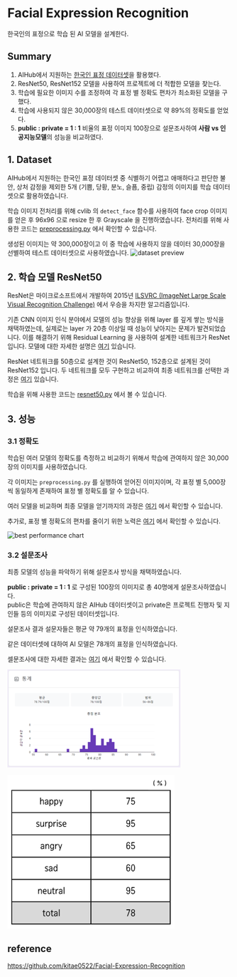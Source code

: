 # Facial Expression Recognition
한국인의 표정으로 학습 된 AI 모델을 설계한다.
## Summary
1. AIHub에서 지원하는 [한국인 표정 데이터셋](https://www.aihub.or.kr/aihubdata/data/view.do?currMenu=115&topMenu=100&aihubDataSe=realm&dataSetSn=82)을 활용했다.
2. ResNet50, ResNet152 모델을 사용하여 프로젝트에 더 적합한 모델을 찾는다.
3. 학습에 필요한 이미지 수를 조정하여 각 표정 별 정확도 편차가 최소화된 모델을 구했다.
4. 학습에 사용되지 않은 30,000장의 테스트 데이터셋으로 약 89%의 정확도를 얻었다.
5. **public : private = 1 : 1** 비율의 표정 이미지 100장으로 설문조사하여 **사람 vs 인공지능모델**의 성능을 비교하였다.
## 1. Dataset
AIHub에서 지원하는 한국인 표정 데이터셋 중 식별하기 어렵고 애매하다고 판단한 불안, 상처 감정을 제외한 5개 (기쁨, 당황, 분노, 슬픔, 중립) 감정의 이미지를 학습 데이터셋으로 활용하였습니다.

학습 이미지 전처리를 위해 cvlib 의 `detect_face` 함수를 사용하여 face crop 이미지를 얻은 후 96x96 으로 resize 한 후 Grayscale 을 진행하였습니다. 전처리를 위해 사용한 코드는 [preprocessing.py]() 에서 확인할 수 있습니다.

생성된 이미지는 약 300,000장이고 이 중 학습에 사용하지 않을 데이터 30,000장을 선별하여 테스트 데이터셋으로 사용하였습니다.
![dataset preview]()

## 2. 학습 모델 ResNet50
ResNet은 마이크로소프트에서 개발하여 2015년 [ILSVRC (ImageNet Large Scale Visual Recognition Challenge)](https://image-net.org/challenges/LSVRC/) 에서 우승을 차지한 알고리즘입니다.

기존 CNN 이미지 인식 분야에서 모델의 성능 향상을 위해 layer 를 깊게 쌓는 방식을 채택하였는데, 실제로는 layer 가 20층 이상일 때 성능이 낮아지는 문제가 발견되었습니다. 이를 해결하기 위해 Residual Learning 을 사용하여 설계한 네트워크가 ResNet 입니다. 모델에 대한 자세한 설명은 [여기](https://github.com/FaceReview/facereview-ai/blob/master/docs/ResNET.pdf) 있습니다.

ResNet 네트워크를 50층으로 설계한 것이 ResNet50, 152층으로 설계된 것이 ResNet152 입니다. 두 네트워크를 모두 구현하고 비교하여 최종 네트워크를 선택한 과정은 [여기]() 있습니다.

학습을 위해 사용한 코드는 [resnet50.py]() 에서 볼 수 있습니다.

## 3. 성능
### 3.1 정확도
학습된 여러 모델의 정확도를 측정하고 비교하기 위해서 학습에 관여하지 않은 30,000장의 이미지를 사용하였습니다.

각 이미지는 `preprocessing.py` 를 실행하여 얻어진 이미지이며, 각 표정 별 5,000장씩 동일하게 존재하여 표정 별 정확도를 알 수 있습니다.

여러 모델을 비교하며 최종 모델을 얻기까지의 과정은 [여기](https://github.com/FaceReview/facereview-ai/blob/master/docs/performance.md) 에서 확인할 수 있습니다.

추가로, 표정 별 정확도의 편차를 줄이기 위한 노력은 [여기]() 에서 확인할 수 있습니다.

![best performance chart]()

### 3.2 설문조사
최종 모델의 성능을 파악하기 위해 설문조사 방식을 채택하였습니다.

**public : private = 1 : 1** 로 구성된 100장의 이미지로 총 40명에게 설문조사하였습니다.  
public은 학습에 관여하지 않은 AIHub 데이터셋이고 private은 프로젝트 진행자 및 지인들 등의 이미지로 구성된 데이터셋입니다.

설문조사 결과 설문자들은 평균 약 79개의 표정을 인식하였습니다.

같은 데이터셋에 대하여 AI 모델은 78개의 표정을 인식하였습니다.

셀문조사에 대한 자세한 결과는 [여기](https://github.com/FaceReview/facereview-ai/blob/master/docs/survey.md) 에서 확인할 수 있습니다.


![survey](https://github.com/FaceReview/facereview-ai/blob/master/img/google_form.PNG)

![AI](https://github.com/FaceReview/facereview-ai/blob/master/img/AI.PNG)

## reference
https://github.com/kitae0522/Facial-Expression-Recognition